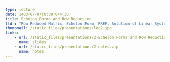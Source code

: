 ```yaml
---
type: lecture
date: 1403-07-07T8:00:0+4:30
title: Echelon Forms and Row Reduction
tldr: "Row Reduced Matrix, Echelon Form, RREF, Solution of Linear System, Geometric Interpretation"
thumbnail: /static_files/presentations/lec2.jpg
links: 
    - url: /static_files/presentations/2-Echelon Forms and Row Reduction.pdf
      name: slides
    - url: /static_files/presentations/2-notes.zip
      name: notes    
---
```


